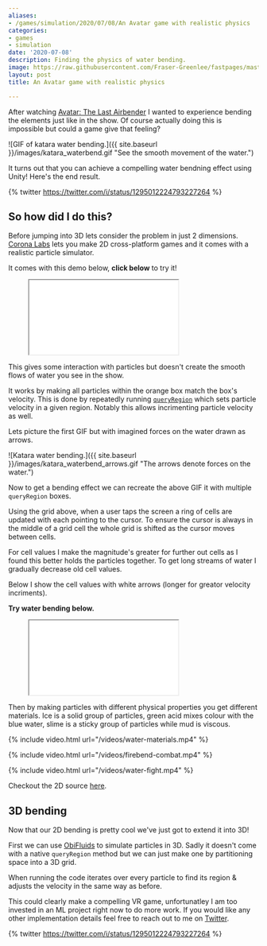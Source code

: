 ```yaml
---
aliases:
- /games/simulation/2020/07/08/An Avatar game with realistic physics
categories:
- games
- simulation
date: '2020-07-08'
description: Finding the physics of water bending.
image: https://raw.githubusercontent.com/Fraser-Greenlee/fastpages/master/images/katara_waterbend_arrows.gif
layout: post
title: An Avatar game with realistic physics

---
```


After watching [Avatar: The Last Airbender](https://www.imdb.com/title/tt0417299/) I wanted to experience bending the elements just like in the show.
Of course actually doing this is impossible but could a game give that feeling?

![GIF of katara water bending.]({{ site.baseurl }}/images/katara_waterbend.gif "See the smooth movement of the water.")

It turns out that you can achieve a compelling water bendning effect using Unity!
Here's the end result.

{% twitter https://twitter.com/i/status/1295012224793227264 %}

## So how did I do this?

Before jumping into 3D lets consider the problem in just 2 dimensions.
[Corona Labs](https://coronalabs.com) lets you make 2D cross-platform games and it comes with a realistic particle simulator.

It comes with this demo below, **click below** to try it!

<!-- {% raw %} -->
<figure class="iframe">
    <iframe src="/games/LiquidFun-ColorFaucet"></iframe>
</figure>
<!-- {% endraw %} -->

This gives some interaction with particles but doesn't create the smooth flows of water you see in the show.

It works by making all particles within the orange box match the box's velocity.
This is done by repeatedly running [`queryRegion`](https://docs.coronalabs.com/api/type/ParticleSystem/queryRegion.html) which sets particle velocity in a given region.
Notably this allows incrimenting particle velocity as well.

Lets picture the first GIF but with imagined forces on the water drawn as arrows.

![Katara water bending.]({{ site.baseurl }}/images/katara_waterbend_arrows.gif "The arrows denote forces on the water.")

Now to get a bending effect we can recreate the above GIF it with multiple `queryRegion` boxes.

Using the grid above, when a user taps the screen a ring of cells are updated with each pointing to the cursor.
To ensure the cursor is always in the middle of a grid cell the whole grid is shifted as the cursor moves between cells.

For cell values I make the magnitude's greater for further out cells as I found this better holds the particles together.
To get long streams of water I gradually decrease old cell values.

Below I show the cell values with white arrows (longer for greator velocity incriments).

**Try water bending below.**

<!-- {% raw %} -->
<figure class="iframe">
    <iframe src="/games/LiquidFun-ColorFaucet-Bending"></iframe>
</figure>
<!-- {% endraw %} -->

Then by making particles with different physical properties you get different materials.
Ice is a solid group of particles, green acid mixes colour with the blue water, slime is a sticky group of particles while mud is viscous.

{% include video.html url="/videos/water-materials.mp4" %}

{% include video.html url="/videos/firebend-combat.mp4" %}

{% include video.html url="/videos/water-fight.mp4" %}

Checkout the 2D source [here](https://github.com/Fraser-Greenlee/benders).

## 3D bending

Now that our 2D bending is pretty cool we've just got to extend it into 3D!

First we can use [ObiFluids](http://obi.virtualmethodstudio.com) to simulate particles in 3D.
Sadly it doesn't come with a native `queryRegion` method but we can just make one by partitioning space into a 3D grid.

When running the code iterates over every particle to find its region & adjusts the velocity in the same way as before.

This could clearly make a compelling VR game, unfortunatley I am too invested in an ML project right now to do more work.
If you would like any other implementation details feel free to reach out to me on [Twitter](http://twitter.com/FraserGreenlee).

{% twitter https://twitter.com/i/status/1295012224793227264 %}
